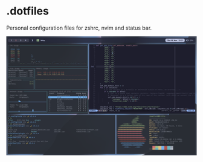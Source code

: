 # .dotfiles

Personal configuration files for zshrc, nvim and status bar.

![Here's an example.](Example.png)
